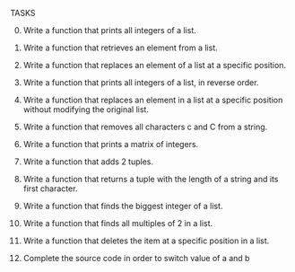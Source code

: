 TASKS

0. Write a function that prints all integers of a list.

1. Write a function that retrieves an element from a list.

2. Write a function that replaces an element of a list at a specific position.

3. Write a function that prints all integers of a list, in reverse order.

4. Write a function that replaces an element in a list at a specific position without modifying the original list.

5. Write a function that removes all characters c and C from a string.

6. Write a function that prints a matrix of integers.

7. Write a function that adds 2 tuples.

8. Write a function that returns a tuple with the length of a string and its first character.

9. Write a function that finds the biggest integer of a list.

10. Write a function that finds all multiples of 2 in a list.

11. Write a function that deletes the item at a specific position in a list.

12. Complete the source code in order to switch value of a and b